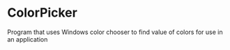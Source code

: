 # ColorPicker
Program that uses Windows color chooser to find value of colors for use in an application
